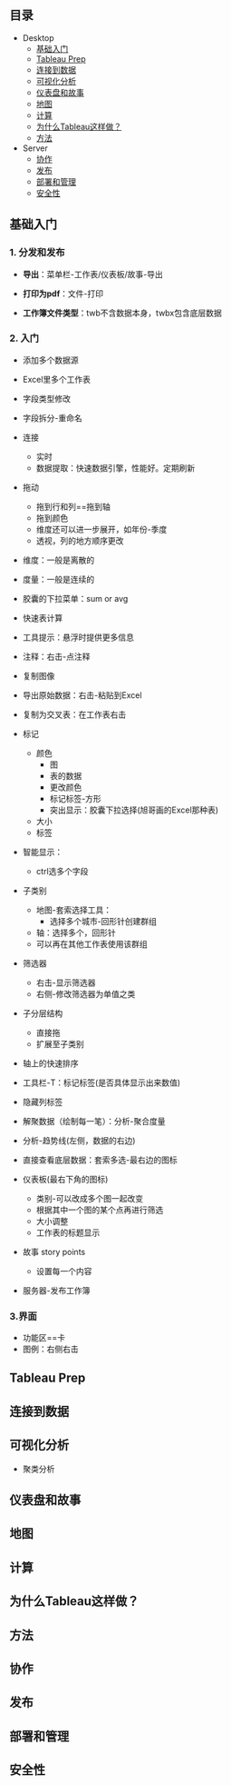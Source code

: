## 目录

- Desktop
  - [基础入门](#基础入门)
  - [Tableau Prep](#Tableau-Prep)
  - [连接到数据](#连接到数据)
  - [可视化分析](#可视化分析)
  - [仪表盘和故事](#仪表盘和故事)
  - [地图](#地图)
  - [计算](#计算)
  - [为什么Tableau这样做？](#为什么Tableau这样做？)
  - [方法](#方法)
- Server
  - [协作](#协作)
  - [发布](#发布)
  - [部署和管理](#部署和管理)
  - [安全性](#安全性)



## 基础入门

### 1. 分发和发布

- **导出**：菜单栏-工作表/仪表板/故事-导出

- **打印为pdf**：文件-打印
- **工作簿文件类型**：twb不含数据本身，twbx包含底层数据

### 2. 入门

- 添加多个数据源
- Excel里多个工作表

- 字段类型修改
- 字段拆分-重命名
- 连接
  - 实时
  - 数据提取：快速数据引擎，性能好。定期刷新
- 拖动
  - 拖到行和列==拖到轴
  - 拖到颜色
  - 维度还可以进一步展开，如年份-季度
  - 透视，列的地方顺序更改
- 维度：一般是离散的
- 度量：一般是连续的
- 胶囊的下拉菜单：sum or avg
- 快速表计算
- 工具提示：悬浮时提供更多信息
- 注释：右击-点注释
- 复制图像
- 导出原始数据：右击-粘贴到Excel
- 复制为交叉表：在工作表右击
- 标记
  - 颜色
    - 图
    - 表的数据
    - 更改颜色
    - 标记标签-方形
    - 突出显示：胶囊下拉选择(旭哥画的Excel那种表)
  - 大小
  - 标签
- 智能显示：
  - ctrl选多个字段
- 子类别
  - 地图-套索选择工具：
    - 选择多个城市-回形针创建群组
  - 轴：选择多个，回形针
  - 可以再在其他工作表使用该群组
- 筛选器
  - 右击-显示筛选器
  - 右侧-修改筛选器为单值之类
- 子分层结构
  - 直接拖
  - 扩展至子类别
- 轴上的快速排序
- 工具栏-T：标记标签(是否具体显示出来数值)
- 隐藏列标签
- 解聚数据（绘制每一笔）：分析-聚合度量
- 分析-趋势线(左侧，数据的右边)
- 直接查看底层数据：套索多选-最右边的图标
- 仪表板(最右下角的图标)
  - 类别-可以改成多个图一起改变
  - 根据其中一个图的某个点再进行筛选
  - 大小调整
  - 工作表的标题显示
- 故事 story points
  - 设置每一个内容
- 服务器-发布工作簿

### 3.界面

- 功能区==卡
- 图例：右侧右击

## Tableau Prep

## 连接到数据

## 可视化分析

- 聚类分析

## 仪表盘和故事

## 地图

## 计算

## 为什么Tableau这样做？

## 方法

## 协作

## 发布

## 部署和管理

## 安全性
